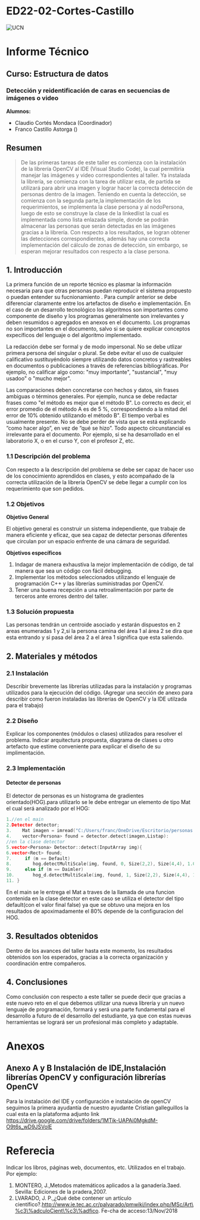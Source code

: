 # ED22-02-Cortes-Castillo
![UCN](images/60x60-ucn-negro.png)


# Informe Técnico 
## Curso: Estructura de datos
### Detección y reidentificación de caras en secuencias de imágenes o video

**Alumnos:**

* Claudio Cortés Mondaca (Coordinador)
* Franco Castillo Astorga ()

## Resumen 

>De las primeras tareas de este taller es comienza con la instalación de la librería OpenCV al IDE (Visual Studio Code), la cual permitiría manejar las imágenes y video correspondientes al taller. Ya instalada la librería, se comienza con la tarea de utilizar esta, de partida se utilizará para abrir una imagen y lograr hacer la correcta detección de personas dentro de la imagen. 
Teniendo en cuenta la detección, se comienza con la segunda parte,la implementación de los requerimientos, se implementa la clase persona y al nodoPersona, luego de esto se construye la clase de la linkedlist la cual es implementada como lista enlazada simple, donde se podrán almacenar las personas que serán detectadas en las imágenes gracias a la librería.
Con respecto a los resultados, se logran obtener las detecciones correspondientes, además hay una correcta implementación del cálculo de zonas de detección, sin embargo, se esperan mejorar resultados con respecto a la clase persona.

## 1. Introducción

La primera función de un reporte técnico es plasmar la información necesaria para que otras personas puedan reproducir el sistema propuesto o puedan entender su fucnionamiento . Para cumplir anterior se debe diferenciar claramente entre los artefactos de diseño e implementación. En el caso de un desarrollo tecnológico los algoritmos son importantes como componente de diseño y los programas generalmente son irrelevantes y deben resumidos o agregados en anexos en el documento. Los programas no son importantes en el documento, salvo si se quiere explicar conceptos expecíficos del lenguaje o del algoritmo implementado.

La redacción debe ser formal y de modo impersonal. No se debe utlizar primera persona del singular o plural. Se debe evitar el uso de cualquier calificativo sustituyéndolo siempre utilizando datos concretos y rastreables en documentos o publicaciones a través de referencias bibliográficas. Por ejemplo, no calificar algo como: "muy importante", "sustancial", "muy usadoo" o "mucho mejor".

Las comparaciones deben concretarse con hechos y datos, sin frases ambiguas o términos generales. Por ejemplo, nunca se debe redactar frases como "el método es mejor que el método B". Lo correcto es decir, el error promedio de el método A es de 5 %, correspondiendo a la mitad del error de 10% obtenido utilizando el método B". El tiempo verbal es usualmente presente. No se debe perder de vista que se está explicando ”como hacer algo”, en vez de ”qué se hizo”. Todo aspecto circunstancial es irrelevante para el documento. Por ejemplo, si se ha desarrollado en el laboratorio X, o en el curso Y, con el profesor Z, etc.

### 1.1 Descripción del problema

Con respecto a la descripción del problema se debe ser capaz de hacer uso de los conocimiento aprendidos en clases, y esto acompañado de la correcta utilización de la librería OpenCV se debe llegar a cumplir con los requerimiento que son pedidos.

### 1.2 Objetivos 

**Objetivo General**

El objetivo general es construir un sistema independiente, que trabaje de manera eficiente y eficaz, que sea capaz de detectar personas diferentes que circulan por un espacio enfrente de una cámara de seguridad. 

**Objetivos específicos**

1. Indagar de manera exhaustiva la mejor implementación de código, de tal manera que sea un código con fácil debugging. 
2. Implementar los métodos seleccionados utilizando el lenguaje de programación C++ y las librerías suministradas por OpenCV.
3. Tener una buena recepción a una retroalimentación por parte de terceros ante errores dentro del taller.

### 1.3 Solución propuesta

Las personas tendrán un centroide asociado y estarán dispuestos en 2 areas enumeradas  1 y 2,si la persona camina del área 1 al área 2 se dira que esta entrando y si pasa del área 2 a el área 1 significa que esta saliendo.

## 2. Materiales y métodos



### 2.1 Instalación

Describir brevemente las librerías utilizadas para la instalación y programas utilizados para la ejecución del código. (Agregar una sección de anexo para describir como fueron instaladas las librerías de OpenCV y la IDE utilzada para el trabajo)

### 2.2 Diseño 

Explicar los componentes (módulos o clases) utilizados para resolver el problema. Indicar arquitectura propuesta, diagrama de clases u otro artefacto que estime conveniente para explicar el diseño de su implimentación.

### 2.3 Implementación 

#### Detector de personas

El detector de personas es un histograma de gradientes orientado(HOG).para utilizarlo se le debe entregar un elemento de tipo Mat el cual será analizado por el HOG:

```c++
1.//en el main    
2.Detector detector;
3.    Mat imagen = imread("C:/Users/franc/OneDrive/Escritorio/personas.jpg");
4.    vector<Persona> found = detector.detect(imagen,Listap):
//en la clase detector
5.vector<Persona> Detector::detect(InputArray img){
6.vector<Rect> found;
7.     if (m == Default)
8.        hog.detectMultiScale(img, found, 0, Size(2,2), Size(4,4), 1.05, 2, false);
9.     else if (m == Daimler)
10.       hog_d.detectMultiScale(img, found, 1, Size(2,2), Size(4,4), 1.05, 3, true);
11. }
```
En el main se le entrega el Mat a traves de la llamada de una funcion contenida en la clase detector en este caso se utiliza el detector del tipo default(con el valor final false) ya que se obtuvo una mejora en los resultados de apoximadamente el 80% depende de la configuracion del HOG.

## 3. Resultados obtenidos
Dentro de los avances del taller hasta este momento, los resultados obtenidos son los esperados, gracias a la correcta organización y coordinación entre compañeros.

## 4. Conclusiones
Como conclusión con respecto a este taller se puede decir que gracias a este nuevo reto en el que debemos utilizar una nueva librería y un nuevo lenguaje de programación, formará y será una parte fundamental para el desarrollo a futuro de el desarrollo del estudiante, ya que con estas nuevas herramientas se logrará ser un profesional más completo y adaptable.

# Anexos

## Anexo A y B Instalación de IDE,Instalación librerías OpenCV y configuración librerías OpenCV

Para la instalación del IDE y configuración e instalación de openCV seguimos la primera ayudantía de nuestro ayudante Cristian galleguillos la cual esta en la plataforma adjunto link https://drive.google.com/drive/folders/1MTik-UAPAi0MgkdM-O9t6s_wD9JSVolE

# Referecia

Indicar los libros, páginas web, documentos, etc. Utilizados en el trabajo. Por ejemplo:

1. MONTERO, J.,Metodos matemáticos aplicados a la ganadería.3aed. Sevilla: Ediciones de la pradera,2007.
2. LVARADO,   J.   P.,¿Qué   debe   contener   un   artículo   científico?.http://www.ie.tec.ac.cr/palvarado/pmwiki/index.php/MSc/Art\%c3\%adculoCient\%c3\%adfico. Fe-cha de acceso:13/Nov/2018

